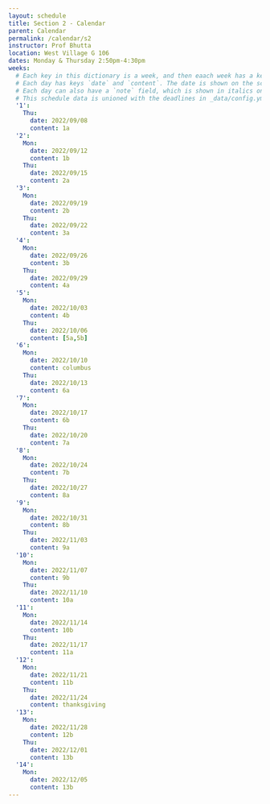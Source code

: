 ```yaml
---
layout: schedule
title: Section 2 - Calendar
parent: Calendar
permalink: /calendar/s2
instructor: Prof Bhutta
location: West Village G 106
dates: Monday & Thursday 2:50pm-4:30pm
weeks:
  # Each key in this dictionary is a week, and then eaach week has a key in [Mon, Tue, Wed, Thu, Fri].
  # Each day has keys `date` and `content`. The date is shown on the schedule, and `content` is a key into the yml file in _data/modules.yml. `content` may be an array.
  # Each day can also have a `note` field, which is shown in italics on the calendar.
  # This schedule data is unioned with the deadlines in _data/config.yml
  '1':
    Thu:
      date: 2022/09/08
      content: 1a
  '2':
    Mon:
      date: 2022/09/12
      content: 1b
    Thu:
      date: 2022/09/15
      content: 2a
  '3':
    Mon:
      date: 2022/09/19
      content: 2b
    Thu:
      date: 2022/09/22
      content: 3a
  '4':
    Mon:
      date: 2022/09/26
      content: 3b
    Thu:
      date: 2022/09/29
      content: 4a
  '5':
    Mon:
      date: 2022/10/03
      content: 4b
    Thu:
      date: 2022/10/06
      content: [5a,5b]
  '6':
    Mon:
      date: 2022/10/10
      content: columbus
    Thu:
      date: 2022/10/13
      content: 6a
  '7':
    Mon:
      date: 2022/10/17
      content: 6b
    Thu:
      date: 2022/10/20
      content: 7a
  '8':
    Mon:
      date: 2022/10/24
      content: 7b
    Thu:
      date: 2022/10/27
      content: 8a
  '9':
    Mon:
      date: 2022/10/31
      content: 8b
    Thu:
      date: 2022/11/03
      content: 9a
  '10':
    Mon:
      date: 2022/11/07
      content: 9b
    Thu:
      date: 2022/11/10
      content: 10a
  '11':
    Mon:
      date: 2022/11/14
      content: 10b
    Thu:
      date: 2022/11/17
      content: 11a
  '12':
    Mon:
      date: 2022/11/21
      content: 11b
    Thu:
      date: 2022/11/24
      content: thanksgiving
  '13':
    Mon:
      date: 2022/11/28
      content: 12b
    Thu:
      date: 2022/12/01
      content: 13b
  '14':
    Mon:
      date: 2022/12/05
      content: 13b
---
```

